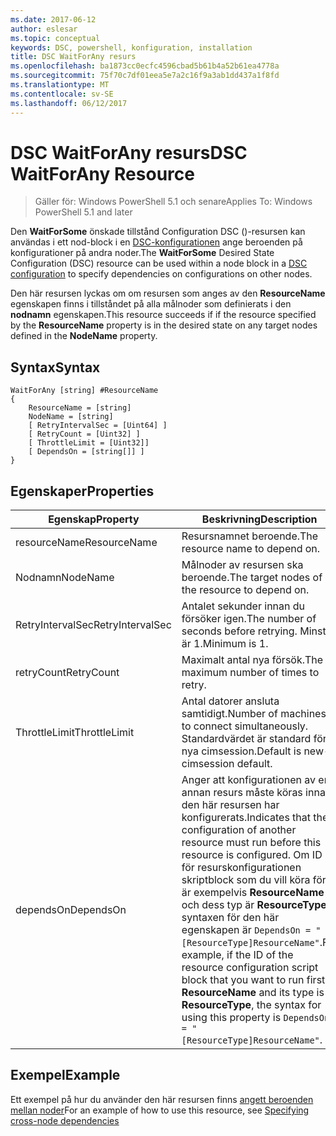```yaml
---
ms.date: 2017-06-12
author: eslesar
ms.topic: conceptual
keywords: DSC, powershell, konfiguration, installation
title: DSC WaitForAny resurs
ms.openlocfilehash: ba1873cc0ecfc4596cbad5b61b4a52b61ea4778a
ms.sourcegitcommit: 75f70c7df01eea5e7a2c16f9a3ab1dd437a1f8fd
ms.translationtype: MT
ms.contentlocale: sv-SE
ms.lasthandoff: 06/12/2017
---
```

# <a name="dsc-waitforany-resource"></a><span data-ttu-id="2446a-103">DSC WaitForAny resurs</span><span class="sxs-lookup"><span data-stu-id="2446a-103">DSC WaitForAny Resource</span></span>

> <span data-ttu-id="2446a-104">Gäller för: Windows PowerShell 5.1 och senare</span><span class="sxs-lookup"><span data-stu-id="2446a-104">Applies To: Windows PowerShell 5.1 and later</span></span>

<span data-ttu-id="2446a-105">Den **WaitForSome** önskade tillstånd Configuration DSC ()-resursen kan användas i ett nod-block i en [DSC-konfigurationen](configurations.md) ange beroenden på konfigurationer på andra noder.</span><span class="sxs-lookup"><span data-stu-id="2446a-105">The **WaitForSome** Desired State Configuration (DSC) resource can be used within a node block in a [DSC configuration](configurations.md) to specify dependencies on configurations on other nodes.</span></span>

<span data-ttu-id="2446a-106">Den här resursen lyckas om om resursen som anges av den **ResourceName** egenskapen finns i tillståndet på alla målnoder som definierats i den **nodnamn** egenskapen.</span><span class="sxs-lookup"><span data-stu-id="2446a-106">This resource succeeds if if the resource specified by the **ResourceName** property is in the desired state on any target nodes defined in the **NodeName** property.</span></span>


## <a name="syntax"></a><span data-ttu-id="2446a-107">Syntax</span><span class="sxs-lookup"><span data-stu-id="2446a-107">Syntax</span></span>

```
WaitForAny [string] #ResourceName
{
    ResourceName = [string]
    NodeName = [string]
    [ RetryIntervalSec = [Uint64] ]
    [ RetryCount = [Uint32] ] 
    [ ThrottleLimit = [Uint32]]
    [ DependsOn = [string[]] ]
}
```

## <a name="properties"></a><span data-ttu-id="2446a-108">Egenskaper</span><span class="sxs-lookup"><span data-stu-id="2446a-108">Properties</span></span>

|  <span data-ttu-id="2446a-109">Egenskap</span><span class="sxs-lookup"><span data-stu-id="2446a-109">Property</span></span>  |  <span data-ttu-id="2446a-110">Beskrivning</span><span class="sxs-lookup"><span data-stu-id="2446a-110">Description</span></span>   | 
|---|---| 
| <span data-ttu-id="2446a-111">resourceName</span><span class="sxs-lookup"><span data-stu-id="2446a-111">ResourceName</span></span>| <span data-ttu-id="2446a-112">Resursnamnet beroende.</span><span class="sxs-lookup"><span data-stu-id="2446a-112">The resource name to depend on.</span></span>| 
| <span data-ttu-id="2446a-113">Nodnamn</span><span class="sxs-lookup"><span data-stu-id="2446a-113">NodeName</span></span>| <span data-ttu-id="2446a-114">Målnoder av resursen ska beroende.</span><span class="sxs-lookup"><span data-stu-id="2446a-114">The target nodes of the resource to depend on.</span></span>| 
| <span data-ttu-id="2446a-115">RetryIntervalSec</span><span class="sxs-lookup"><span data-stu-id="2446a-115">RetryIntervalSec</span></span>| <span data-ttu-id="2446a-116">Antalet sekunder innan du försöker igen.</span><span class="sxs-lookup"><span data-stu-id="2446a-116">The number of seconds before retrying.</span></span> <span data-ttu-id="2446a-117">Minsta är 1.</span><span class="sxs-lookup"><span data-stu-id="2446a-117">Minimum is 1.</span></span>| 
| <span data-ttu-id="2446a-118">retryCount</span><span class="sxs-lookup"><span data-stu-id="2446a-118">RetryCount</span></span>| <span data-ttu-id="2446a-119">Maximalt antal nya försök.</span><span class="sxs-lookup"><span data-stu-id="2446a-119">The maximum number of times to retry.</span></span>| 
| <span data-ttu-id="2446a-120">ThrottleLimit</span><span class="sxs-lookup"><span data-stu-id="2446a-120">ThrottleLimit</span></span>| <span data-ttu-id="2446a-121">Antal datorer ansluta samtidigt.</span><span class="sxs-lookup"><span data-stu-id="2446a-121">Number of machines to connect simultaneously.</span></span> <span data-ttu-id="2446a-122">Standardvärdet är standard för nya cimsession.</span><span class="sxs-lookup"><span data-stu-id="2446a-122">Default is new-cimsession default.</span></span>| 
| <span data-ttu-id="2446a-123">dependsOn</span><span class="sxs-lookup"><span data-stu-id="2446a-123">DependsOn</span></span> | <span data-ttu-id="2446a-124">Anger att konfigurationen av en annan resurs måste köras innan den här resursen har konfigurerats.</span><span class="sxs-lookup"><span data-stu-id="2446a-124">Indicates that the configuration of another resource must run before this resource is configured.</span></span> <span data-ttu-id="2446a-125">Om ID för resurskonfigurationen skriptblock som du vill köra först är exempelvis __ResourceName__ och dess typ är __ResourceType__, syntaxen för den här egenskapen är `DependsOn = "[ResourceType]ResourceName"`.</span><span class="sxs-lookup"><span data-stu-id="2446a-125">For example, if the ID of the resource configuration script block that you want to run first is __ResourceName__ and its type is __ResourceType__, the syntax for using this property is `DependsOn = "[ResourceType]ResourceName"`.</span></span>|


## <a name="example"></a><span data-ttu-id="2446a-126">Exempel</span><span class="sxs-lookup"><span data-stu-id="2446a-126">Example</span></span>

<span data-ttu-id="2446a-127">Ett exempel på hur du använder den här resursen finns [angett beroenden mellan noder](crossNodeDependencies.md)</span><span class="sxs-lookup"><span data-stu-id="2446a-127">For an example of how to use this resource, see [Specifying cross-node dependencies](crossNodeDependencies.md)</span></span>

